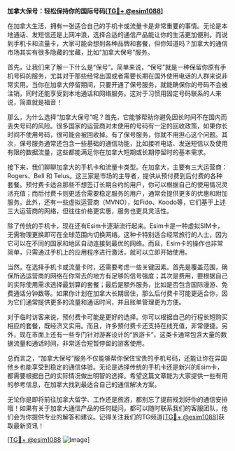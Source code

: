 **加拿大保号：轻松保持你的国际号码[[TG💪+ @esim1088](https://t.me/s/esim1088)]**

在加拿大生活，拥有一张适合自己的手机卡或流量卡是非常重要的事情。无论是本地通话、发短信还是上网冲浪，选择合适的通信产品能让你的生活更加便利。而说到手机卡和流量卡，大家可能会想到各种品牌和套餐，但你知道吗？加拿大的通信市场其实有很多隐藏的宝藏，比如“加拿大保号”服务。

首先，让我们来了解一下什么是“保号”。简单来说，“保号”就是一种保留你原有手机号码的服务，尤其对于那些经常出国或者需要长期在国外使用电话的人群来说非常实用。当你在加拿大停留期间，只要开通了保号服务，就能确保你的号码不会被注销，同时还能享受到本地通话和网络服务。这对于习惯用固定号码联系的人来说，简直就是福音！

那么，为什么选择“加拿大保号”呢？首先，它能够帮助你避免因长时间不在国内而丢失号码的风险。很多国家的运营商对未使用的号码有一定的回收政策，如果你长时间不使用号码，很可能会被回收掉。有了保号服务，你就不用担心这个问题。其次，保号服务通常还包含一些基础的通信功能，比如接听电话、发送短信以及使用有限的数据流量，这些都能满足你在加拿大短期或长期停留时的基本需求。

接下来，我们聊聊加拿大的手机卡和流量卡类型。在加拿大，主要有三大运营商：Rogers、Bell 和 Telus。这三家是市场的主导者，提供从预付费到后付费的各种套餐。预付费卡适合那些不想签订长期合约的用户，你可以根据自己的使用情况灵活充值；而后付费卡则更适合需要稳定服务的用户，通常会提供更多的优惠和附加服务。此外，还有一些虚拟运营商（MVNO），如Fido、Koodo等，它们基于上述三大运营商的网络，但往往价格更实惠，服务也更具灵活性。

除了传统的手机卡，现在还有Esim卡逐渐流行起来。Esim卡是一种虚拟SIM卡，无需物理更换即可在全球范围内切换网络。这种卡特别适合经常旅行的人士，因为它可以在不同的国家和地区自动连接到最优的网络。而且，Esim卡的操作也非常简单，只需通过手机上的应用程序进行激活，就可以立即开始使用。

当然，在选择手机卡或流量卡时，还需要考虑一些关键因素。首先是覆盖范围，确保所选运营商的网络在你常去的地方有足够的信号强度；其次是费用，要根据自己的实际使用需求选择最划算的套餐；最后是额外服务，比如是否包含国际漫游、免费通话分钟数等。如果你计划在加拿大长期居住，那么后付费卡可能更适合你，因为它们通常提供更多的流量和通话时间，并且账单管理更为方便。

对于临时访客来说，预付费卡可能是更好的选择。你可以根据自己的行程长短购买相应的套餐，既经济又实用。而且，许多预付费卡还支持在线充值，非常便捷。另外，现在市面上还有一些专门针对游客设计的“旅游卡”，这类卡通常包含大量的数据流量和通话时间，非常适合短暂停留的游客使用。

总而言之，“加拿大保号”服务不仅能够帮你保住宝贵的手机号码，还能让你在异国他乡也能享受到稳定的通信体验。无论是选择传统的手机卡还是新兴的Esim卡，都需要根据自己的实际情况做出明智的选择。希望这篇文章能为大家提供一些有用的参考信息，在加拿大找到最适合自己的通信解决方案。

无论你是即将前往加拿大留学、工作还是旅游，都别忘了提前规划好你的通信安排哦！如果有关于加拿大通信产品的任何疑问，都可以随时联系我们的客服团队，他们会为你提供专业的解答和建议。记得关注我们的TG频道[[TG💪+ @esim1088](https://t.me/s/esim1088)]获取最新资讯！

[[TG💪+ @esim1088](https://t.me/s/esim1088) ![Image](https://i.postimg.cc/4NQfJmqS/Snipaste-2025-05-13-00-14-12.png)]